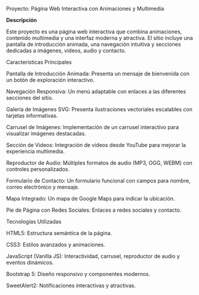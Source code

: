 Proyecto: Página Web Interactiva con Animaciones y Multimedia

**Descripción**

Este proyecto es una página web interactiva que combina animaciones, contenido multimedia y una interfaz moderna y atractiva. El sitio incluye una pantalla de introducción animada, una navegación intuitiva y secciones dedicadas a imágenes, videos, audio y contacto.

Características Principales

Pantalla de Introducción Animada: Presenta un mensaje de bienvenida con un botón de exploración interactivo.

Navegación Responsiva: Un menú adaptable con enlaces a las diferentes secciones del sitio.

Galería de Imágenes SVG: Presenta ilustraciones vectoriales escalables con tarjetas informativas.

Carrusel de Imágenes: Implementación de un carrusel interactivo para visualizar imágenes destacadas.

Sección de Videos: Integración de videos desde YouTube para mejorar la experiencia multimedia.

Reproductor de Audio: Múltiples formatos de audio (MP3, OGG, WEBM) con controles personalizados.

Formulario de Contacto: Un formulario funcional con campos para nombre, correo electrónico y mensaje.

Mapa Integrado: Un mapa de Google Maps para indicar la ubicación.

Pie de Página con Redes Sociales: Enlaces a redes sociales y contacto.

Tecnologías Utilizadas

HTML5: Estructura semántica de la página.

CSS3: Estilos avanzados y animaciones.

JavaScript (Vanilla JS): Interactividad, carrusel, reproductor de audio y eventos dinámicos.

Bootstrap 5: Diseño responsivo y componentes modernos.

SweetAlert2: Notificaciones interactivas y atractivas.
